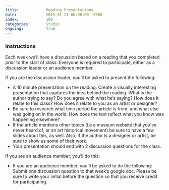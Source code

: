 ```yaml
---
title:            Reading Presentations
date:             2019-01-21 00:00:00 -0500
index:            100
categories:       Studio
ongoing:          true
---
```


### Instructions

Each week we’ll have a discussion based on a reading that you completed prior to the start of class. Everyone is required to participate, either as a discussion leader or an audience member.

If you are the discussion leader, you’ll be asked to present the following:


- A 10 minute presentation on the reading. Create a visually interesting presentation that captures the idea behind the reading. What is the author trying to say? Do you agree with what he’s saying? How does it relate to this class? How does it relate to you as an artist or designer?
- Be sure to research what time period the article is from, and what else was going on in the world. How does the text reflect what you know was happening elsewhere?
- If the article mentions other topics (i.e a museum website that you’ve never heard of, or an art historical movement) be sure to have a few slides about this, as well. Also, if the author is a designer or artist, be sure to show us some of their work.
- Your presentation should end with 2 discussion questions for the class.

If you are an audience member, you’ll do this:

- If you are an audience member, you’ll be asked to do the following: Submit one discussion question to that week’s google doc. Please be sure to write your initial before the question so that you receive credit for participating.

